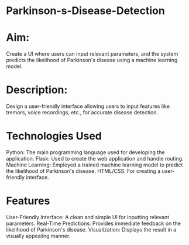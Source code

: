 # Parkinson-s-Disease-Detection
# Aim:
Create a UI where users can input relevant parameters, and the system predicts the likelihood of Parkinson's disease using a machine learning model.

# Description:
Design a user-friendly interface allowing users to input features like tremors, voice recordings, etc., for accurate disease detection.

# Technologies Used
Python: The main programming language used for developing the application.
Flask: Used to create the web application and handle routing.
Machine Learning: Employed a trained machine learning model to predict the likelihood of Parkinson's disease.
HTML/CSS: For creating a user-friendly interface.
# Features
User-Friendly Interface: A clean and simple UI for inputting relevant parameters.
Real-Time Predictions: Provides immediate feedback on the likelihood of Parkinson's disease.
Visualization: Displays the result in a visually appealing manner.
